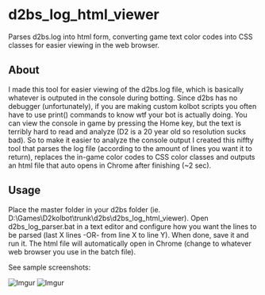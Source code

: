 # d2bs_log_html_viewer
Parses d2bs.log into html form, converting game text color codes into CSS classes for easier viewing in the web browser.
	
## About
I made this tool for easier viewing of the d2bs.log file, which is basically whatever is outputed in the console during botting. Since d2bs has no debugger (unfortunately), if you are making custom kolbot scripts you often have to use print() commands to know wtf your bot is actually doing. You can view the console in game by pressing the Home key, but the text is terribly hard to read and analyze (D2 is a 20 year old so resolution sucks bad). So to make it easier to analyze the console output I created this niffty tool that parses the log file (according to the amount of lines you want it to return), replaces the in-game color codes to CSS color classes and outputs an html file that auto opens in Chrome after finishing (~2 sec). 

## Usage
Place the master folder in your d2bs folder (ie. D:\Games\D2kolbot\trunk\d2bs\d2bs_log_html_viewer). Open d2bs_log_parser.bat in a text editor and configure how you want the lines to be parsed (last X lines -OR- from line X to line Y). When done, save it and run it. The html file will automatically open in Chrome (change to whatever web browser you use in the batch file).

See sample screenshots:

![Imgur](https://i.imgur.com/oHZcDAN.jpg)
![Imgur](https://i.imgur.com/sZ41sr9.jpg)

